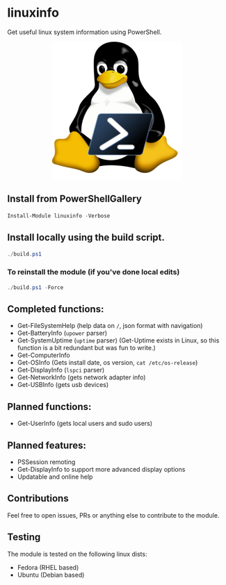# linuxinfo

Get useful linux system information using PowerShell.

<p align="center">
  <img src="linuxinfoico.png" />
</p>

## Install from PowerShellGallery

```powershell
Install-Module linuxinfo -Verbose
```

## Install locally using the build script.


```powershell
./build.ps1
```

### To reinstall the module (if you've done local edits)

```powershell
./build.ps1 -Force
```

## Completed functions:

- Get-FileSystemHelp (help data on `/`, json format with navigation)
- Get-BatteryInfo (`upower` parser)
- Get-SystemUptime (`uptime` parser) (Get-Uptime exists in Linux, so this function is a bit redundant but was fun to write.)
- Get-ComputerInfo
- Get-OSInfo (Gets install date, os version, `cat /etc/os-release`)
- Get-DisplayInfo (`lspci` parser)
- Get-NetworkInfo (gets network adapter info)
- Get-USBInfo (gets usb devices)

## Planned functions:

- Get-UserInfo (gets local users and sudo users)

## Planned features:

- PSSession remoting
- Get-DisplayInfo to support more advanced display options
- Updatable and online help

## Contributions

Feel free to open issues, PRs or anything else to contribute to the module.

## Testing

The module is tested on the following linux dists:

- Fedora (RHEL based)
- Ubuntu (Debian based)